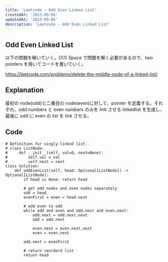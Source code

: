 ```yaml
---
title: 'Leetcode - Odd Even Linked List'
createdAt: '2023-09-06'
updatedAt: '2023-09-06'
description: 'Leetcode - Odd Even Linked List'
---
```


## Odd Even Linked List

以下の問題を解いていく。O(1) Space で問題を解く必要があるので、two pointers を用いてコードを書いていく。

https://leetcode.com/problems/delete-the-middle-node-of-a-linked-list/

## Explanation

最初の node(odd)と二番目の node(even)に対して、pointer を定義する。それぞれ、odd numbers と even numbers のみを link させる linkedlist を生成し、最後に odd に even の list を link させる。

## Code

```
# Definition for singly-linked list.
# class ListNode:
#     def __init__(self, val=0, next=None):
#         self.val = val
#         self.next = next
class Solution:
    def oddEvenList(self, head: Optional[ListNode]) -> Optional[ListNode]:
        if head is None: return head

        # get odd nodes and even nodes separately
        odd = head
        evenFirst = even = head.next

        # add even to odd
        while odd and even and odd.next and even.next:
            odd.next = odd.next.next
            odd = odd.next

            even.next = even.next.next
            even = even.next

        odd.next = evenFirst

        # return reorderd list
        return head
```
